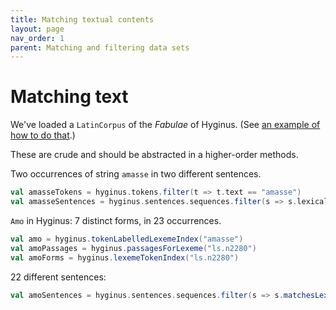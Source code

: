```yaml
---
title: Matching textual contents
layout: page
nav_order: 1
parent: Matching and filtering data sets
---
```


# Matching text


We've loaded a `LatinCorpus` of the *Fabulae* of Hyginus. (See [an example of how to do that](../../datamodels/parsedTokenSequence/).)


These are crude and should be abstracted in a higher-order methods.

Two occurrences of string `amasse` in two different sentences.

```scala
val amasseTokens = hyginus.tokens.filter(t => t.text == "amasse")
val amasseSentences = hyginus.sentences.sequences.filter(s => s.lexicalText.contains("amasse"))
```


`Amo` in Hyginus: 7 distinct forms, in 23 occurrences.
```scala
val amo = hyginus.tokenLabelledLexemeIndex("amasse")
val amoPassages = hyginus.passagesForLexeme("ls.n2280")
val amoForms = hyginus.lexemeTokenIndex("ls.n2280")
```

22 different sentences:

```scala
val amoSentences = hyginus.sentences.sequences.filter(s => s.matchesLexeme("ls.n2280"))
```
